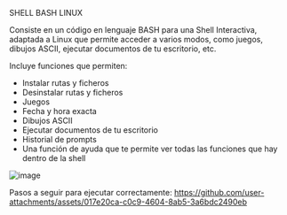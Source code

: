 SHELL BASH LINUX

Consiste en un código en lenguaje BASH para una Shell Interactiva, adaptada a Linux que permite acceder a varios modos, como juegos, dibujos ASCII, ejecutar documentos de tu escritorio, etc.

Incluye funciones que permiten:
- Instalar rutas y ficheros
- Desinstalar rutas y ficheros
- Juegos
- Fecha y hora exacta
- Dibujos ASCII
- Ejecutar documentos de tu escritorio
- Historial de prompts
- Una función de ayuda que te permite ver todas las funciones que hay dentro de la shell

![image](https://github.com/user-attachments/assets/c377b216-d9f0-4b31-bf35-7fcc9adf3e55)

Pasos a seguir para ejecutar correctamente:
https://github.com/user-attachments/assets/017e20ca-c0c9-4604-8ab5-3a6bdc2490eb

